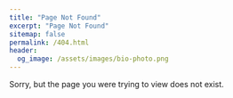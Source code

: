 ```yaml
---
title: "Page Not Found"
excerpt: "Page Not Found"
sitemap: false
permalink: /404.html
header:
  og_image: /assets/images/bio-photo.png
---
```


Sorry, but the page you were trying to view does not exist.
